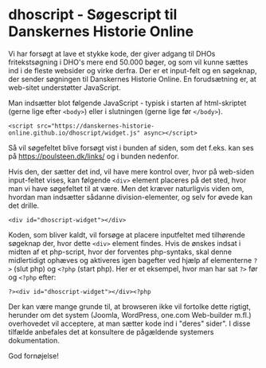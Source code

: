 # dhoscript - Søgescript til Danskernes Historie Online
Vi har forsøgt at lave et stykke kode, der giver adgang til DHOs fritekstsøgning i DHO's mere end 50.000 bøger, og som vil kunne sættes ind i de fleste websider og virke derfra.
Der er et input-felt og en søgeknap, der sender søgningen til Danskernes Historie Online.
En forudsætning er, at web-sitet understøtter JavaScript.

Man indsætter blot følgende JavaScript - typisk i starten af html-skriptet (gerne lige efter `<body>`) eller i slutningen (gerne lige før `</body>`). 

`<script src="https://danskernes-historie-online.github.io/dhoscript/widget.js" async></script>`

Så vil søgefeltet blive forsøgt vist i bunden af siden, som det f.eks. kan ses på https://poulsteen.dk/links/ og i bunden nedenfor.

Hvis den, der sætter det ind, vil have mere kontrol over, hvor på web-siden input-feltet vises, kan følgende `<div>` element placeres på det sted, hvor man vi have søgefeltet til at være.
Men det kræver naturligvis viden om, hvordan man indsætter sådanne division-elementer, og selv for øvede kan det drille.

`<div id="dhoscript-widget"></div>`

Koden, som bliver kaldt, vil forsøge at placere inputfeltet med tilhørende søgeknap der, hvor dette `<div>` element findes.
Hvis de ønskes indsat i midten af et php-script, hvor der forventes php-syntaks, 
skal denne midlertidigt ophæves og aktiveres igen bagefter ved hjælp af elementerne `?>` (slut php) og `<?php` (start php).
Her er et eksempel, hvor man har sat `?>` før og `<?php` efter:

`?><div id="dhoscript-widget"></div><?php`

Der kan være mange grunde til, at browseren ikke vil fortolke dette rigtigt, herunder om det system (Joomla, WordPress, one.com Web-builder m.fl.) overhovedet vil acceptere, at man sætter kode ind i "deres" sider". I disse tilfælde anbefales det at konsultere de pågældende systemers dokumentation.

God fornøjelse!

<script src="https://danskernes-historie-online.github.io/dhoscript/widget.js" async></script>
